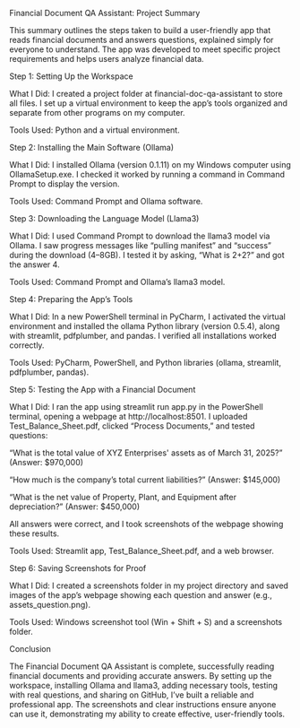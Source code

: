 Financial Document QA Assistant: Project Summary

This summary outlines the steps taken to build a user-friendly app that reads financial documents and answers questions, explained simply for everyone to understand. The app was developed to meet specific project requirements and helps users analyze financial data.



Step 1: Setting Up the Workspace

What I Did: I created a project folder at financial-doc-qa-assistant to store all files. I set up a virtual environment to keep the app’s tools organized and separate from other programs on my computer.

Tools Used: Python and a virtual environment.



Step 2: Installing the Main Software (Ollama)

What I Did: I installed Ollama (version 0.1.11) on my Windows computer using OllamaSetup.exe. I checked it worked by running a command in Command Prompt to display the version.

Tools Used: Command Prompt and Ollama software.



Step 3: Downloading the Language Model (Llama3)

What I Did: I used Command Prompt to download the llama3 model via Ollama. I saw progress messages like “pulling manifest” and “success” during the download (4–8GB). I tested it by asking, “What is 2+2?” and got the answer 4.

Tools Used: Command Prompt and Ollama’s llama3 model.



Step 4: Preparing the App’s Tools

What I Did: In a new PowerShell terminal in PyCharm, I activated the virtual environment and installed the ollama Python library (version 0.5.4), along with streamlit, pdfplumber, and pandas. I verified all installations worked correctly.

Tools Used: PyCharm, PowerShell, and Python libraries (ollama, streamlit, pdfplumber, pandas).



Step 5: Testing the App with a Financial Document

What I Did: I ran the app using streamlit run app.py in the PowerShell terminal, opening a webpage at http://localhost:8501. I uploaded Test_Balance_Sheet.pdf, clicked “Process Documents,” and tested questions:





“What is the total value of XYZ Enterprises' assets as of March 31, 2025?” (Answer: $970,000)



“How much is the company’s total current liabilities?” (Answer: $145,000)



“What is the net value of Property, Plant, and Equipment after depreciation?” (Answer: $450,000)

All answers were correct, and I took screenshots of the webpage showing these results.

Tools Used: Streamlit app, Test_Balance_Sheet.pdf, and a web browser.



Step 6: Saving Screenshots for Proof

What I Did: I created a screenshots folder in my project directory and saved images of the app’s webpage showing each question and answer (e.g., assets_question.png).

Tools Used: Windows screenshot tool (Win + Shift + S) and a screenshots folder.


Conclusion

The Financial Document QA Assistant is complete, successfully reading financial documents and providing accurate answers. By setting up the workspace, installing Ollama and llama3, adding necessary tools, testing with real questions, and sharing on GitHub, I’ve built a reliable and professional app. The screenshots and clear instructions ensure anyone can use it, demonstrating my ability to create effective, user-friendly tools.
